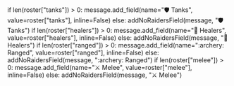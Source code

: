   if len(roster["tanks"]) > 0:
    message.add_field(name=":shield: Tanks", value=roster["tanks"], inline=False)
  else:
    addNoRaidersField(message, ":shield: Tanks")
  if len(roster["healers"]) > 0:
    message.add_field(name=":green_heart: Healers", value=roster["healers"], inline=False)
  else:
    addNoRaidersField(message, ":green_heart: Healers")
  if len(roster["ranged"]) > 0:
    message.add_field(name=":archery: Ranged", value=roster["ranged"], inline=False)
  else:
    addNoRaidersField(message, ":archery: Ranged")
  if len(roster["melee"]) > 0:
    message.add_field(name=":crossed_swords: Melee", value=roster["melee"], inline=False)
  else:
    addNoRaidersField(message, ":crossed_swords: Melee")